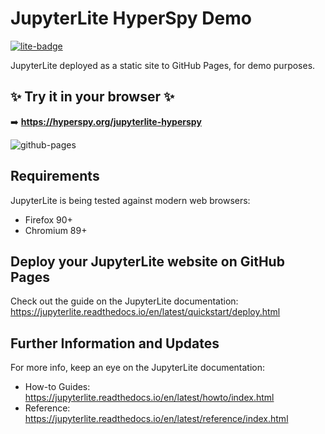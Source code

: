 # JupyterLite HyperSpy Demo

[![lite-badge](https://jupyterlite.rtfd.io/en/latest/_static/badge.svg)](https://hyperspy.org/jupyterlite-hyperspy)

JupyterLite deployed as a static site to GitHub Pages, for demo purposes.

## ✨ Try it in your browser ✨

➡️ **https://hyperspy.org/jupyterlite-hyperspy**

![github-pages](https://user-images.githubusercontent.com/591645/120649478-18258400-c47d-11eb-80e5-185e52ff2702.gif)

## Requirements

JupyterLite is being tested against modern web browsers:

- Firefox 90+
- Chromium 89+

## Deploy your JupyterLite website on GitHub Pages

Check out the guide on the JupyterLite documentation: https://jupyterlite.readthedocs.io/en/latest/quickstart/deploy.html

## Further Information and Updates

For more info, keep an eye on the JupyterLite documentation:

- How-to Guides: https://jupyterlite.readthedocs.io/en/latest/howto/index.html
- Reference: https://jupyterlite.readthedocs.io/en/latest/reference/index.html
